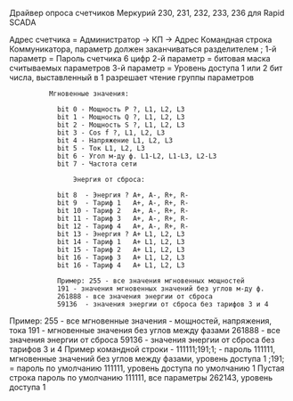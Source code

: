 
Драйвер опроса счетчиков Меркурий 230, 231, 232, 233, 236 для Rapid SCADA

Адрес счетчика  = Администратор -> КП -> Адрес
Командная строка Коммуникатора, параметр должен заканчиваться разделителем ;
1-й параметр = Пароль счетчика 6 цифр
2-й параметр = битовая маска считываемых параметров
3-й параметр = Уровень доступа 1 или 2
бит числа, выставленный в 1 разрешает чтение группы параметров

              Мгновенные значения:

                bit 0 - Мощность P ?, L1, L2, L3
                bit 1 - Мощность Q ?, L1, L2, L3
                bit 2 - Мощность S ?, L1, L2, L3
                bit 3 - Cos f ?, L1, L2, L3
                bit 4 - Напряжение L1, L2, L3
                bit 5 - Ток L1, L2, L3
                bit 6 - Угол м-ду ф. L1-L2, L1-L3, L2-L3
                bit 7 - Частота сети

                    Энергия от сброса:

                bit 8  - Энергия ? А+, А-, R+, R-
                bit 9  - Тариф 1   А+, А-, R+, R-
                bit 10 - Тариф 2   А+, А-, R+, R-
                bit 11 - Тариф 3   А+, А-, R+, R-
                bit 12 - Тариф 4   А+, А-, R+, R-
                bit 13 - Энергия ? А+ L1, L2, L3
                bit 14 - Тариф 1   А+ L1, L2, L3
                bit 15 - Тариф 2   А+ L1, L2, L3
                bit 16 - Тариф 3   А+ L1, L2, L3
                bit 16 - Тариф 4   А+ L1, L2, L3

                Пример: 255 - все значения мгновенных мощностей
                191 - значения мгновенных значений без углов м-ду ф.
                261888 - все значения энергии от сброса
                59136  - значения энергии от сброса без тарифов 3 и 4

Пример: 255 - все мгновенные значения - мощностей, напряжения, тока
191 - мгновенные значения без углов между фазами
261888 - все значения энергии от сброса
59136  - значения энергии от сброса без тарифов 3 и 4
Пример командной строки - 111111;191;1; - пароль 111111, мгновенные значений
без углов между фазами, уровень доступа 1
;191; = пароль по умолчанию 111111, уровень доступа по умолчанию 1
Пустая строка пароль по умолчанию 111111, все параметры 262143, уровень доступа 1
